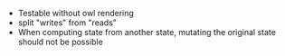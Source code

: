 - Testable without owl rendering
- split "writes" from "reads"
- When computing state from another state, mutating the original state should not be possible